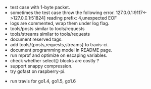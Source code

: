 * test case with 1-byte packet.
* sometimes the test case throw the following error.
    127.0.0.1:9117<->127.0.0.1:51824] reading prefix: 4,unexpected EOF
* logs are commented, wrap them under log flag.
* tools/posts similar to tools/requests
* tools/streams similar to tools/requests
* document reserved tags.
* add tools/{posts,requests,streams} to travis-ci.
* document programming model in README page.
* run mprof and optimize on escaping variables.
* check whether select{} blocks are costly ?
* support snappy compression.
* try gofast on raspberry-pi.
- run travis for go1.4, go1.5, go1.6
